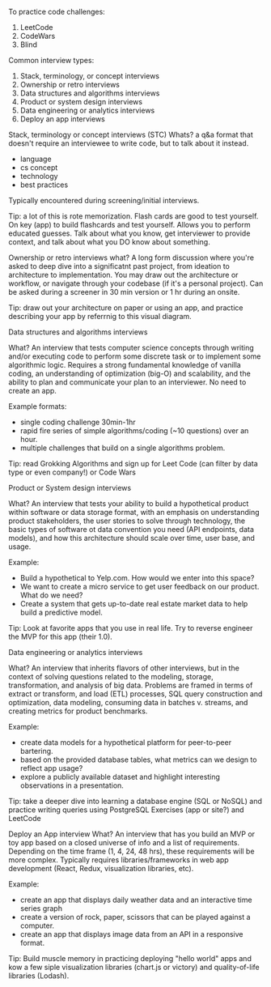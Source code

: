 To practice code challenges:
  1. LeetCode
  1. CodeWars
  1. Blind

Common interview types:
  1. Stack, terminology, or concept interviews
  1. Ownership or retro interviews
  1. Data structures and algorithms interviews
  1. Product or system design interviews
  1. Data engineering or analytics interviews
  1. Deploy an app interviews

Stack, terminology or concept interviews (STC)
Whats? a q&a format that doesn't require an interviewee to write code, but to talk about it instead.
- language
- cs concept
- technology
- best practices

Typically encountered during screening/initial interviews.

Tip: a lot of this is rote memorization.  Flash cards are good to test yourself.  On key (app) to build flashcards and test yourself.  Allows you to perform educated guesses.  Talk about what you know, get interviewer to provide context, and talk about what you DO know about something.


Ownership or retro interviews
what? A long form discussion where you're asked to deep dive into a significatnt past project, from ideation to architecture to implementation.  You may draw out the architecture or workflow, or navigate through your codebase (if it's a personal project).  Can be asked during a screener in 30 min version or 1 hr during an onsite.

Tip:  draw out your architecture on paper or using an app, and practice describing your app by referrnig to this visual diagram.  


Data structures and algorithms interviews

What?  An interview that tests computer science concepts through writing and/or executing code to perform some discrete task or to implement some algorithmic logic.  Requires a strong fundamental knowledge of vanilla coding, an understanding of optimization (big-O) and scalability, and the ability to plan and communicate your plan to an interviewer.  No need to create an app.  

Example formats:
- single coding challenge 30min-1hr
- rapid fire series of simple algorithms/coding (~10 questions) over an hour.
- multiple challenges that build on a single algorithms problem.

Tip: read Grokking Algorithms and sign up for Leet Code (can filter by data type or even company!) or Code Wars


Product or System design interviews

What?  An interview that tests your ability to build a hypothetical product within software or data storage format, with an emphasis on understanding product stakeholders, the user stories to solve through technology, the basic types of software ot data convention you need (API endpoints, data models), and how this architecture should scale over time, user base, and usage.

Example:
- Build a hypothetical to Yelp.com.  How would we enter into this space?
- We want to create a micro service to get user feedback on our product.  What do we need?
- Create a system that gets up-to-date real estate market data to help build a predictive model.

Tip:
Look at favorite apps that you use in real life.  Try to reverse engineer the MVP for this app (their 1.0).


Data engineering or analytics interviews

What?  An interview that inherits flavors of other interviews, but in the context of solving questions related to the modeling, storage, transformation, and analysis of big data.  Problems are framed in terms of extract or transform, and load (ETL) processes, SQL query construction and optimization, data modeling, consuming data in batches v. streams, and creating metrics for product benchmarks.

Example:
- create data models for a hypothetical platform for peer-to-peer bartering.
- based on the provided database tables, what metrics can we design to reflect app usage?
- explore a publicly available dataset and highlight interesting observations in a presentation.

Tip:
take a deeper dive into learning a database engine (SQL or NoSQL) and practice writing queries using PostgreSQL Exercises (app or site?) and LeetCode


Deploy an App interview
What?  An interview that has you build an MVP or toy app based on a closed universe of info and a list of requirements.  Depending on the time frame (1, 4, 24, 48 hrs), these requirements will be more complex.  Typically requires libraries/frameworks in web app development (React, Redux, visualization libraries, etc).

Example:
- create an app that displays daily weather data and an interactive time series graph
- create a version of rock, paper, scissors that can be played against a computer.
- create an app that displays image data from an API in a responsive format.

Tip:
Build muscle memory in practicing deploying "hello world" apps and kow a few siple visualization libraries (chart.js or victory) and quality-of-life libraries (Lodash).



